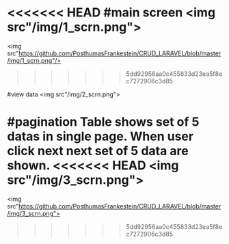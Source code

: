<<<<<<< HEAD
#main screen
<img src"/img/1_scrn.png">
=======
<img src"https://github.com/PosthumasFrankestein/CRUD_LARAVEL/blob/master/img/1_scrn.png"/>
>>>>>>> 5dd92956aa0c455833d23ea5f8ec7272906c3d85

#view data
<img src"/img/2_scrn.png">

#pagination
Table shows set of 5 datas in single page. When user click next next set of 5 data are shown.
<<<<<<< HEAD
<img src"/img/3_scrn.png">
=======
<img src"https://github.com/PosthumasFrankestein/CRUD_LARAVEL/blob/master/img/3_scrn.png">
>>>>>>> 5dd92956aa0c455833d23ea5f8ec7272906c3d85
